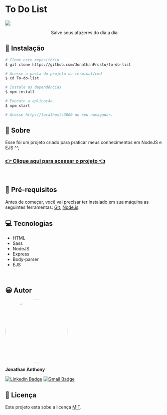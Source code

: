 # To Do List
![](https://i.imgur.com/x7cI05Y.png)
<p align='center'>Salve seus afazeres do dia a dia</p>

## 🧪 Instalação
```bash
# Clone este repositório
$ git clone https://github.com/JonathanFrosto/to-do-list

# Acesse a pasta do projeto no terminal/cmd
$ cd To-do-list

# Instale as dependências
$ npm install

# Execute a aplicação.
$ npm start

# Acesse http://localhost:3000 no seu navagador.
```
## 🧐 Sobre
Esse foi um projeto criado para praticar meus conhecimentos em NodeJS e EJS ^^,
<br>
###  [👉 Clique aqui para acessar o projeto 👈](https://weather-cep-api.herokuapp.com/)
<br>

## 📃 Pré-requisitos

Antes de começar, você vai precisar ter instalado em sua máquina as seguintes ferramentas:
[Git](https://git-scm.com), [Node.js](https://nodejs.org/en/).

## 💻 Tecnologias
- HTML
- Sass
- NodeJS
- Express
- Body-parser
- EJS
<br>

## 😀 Autor
<img style="border-radius: 50%;" src="https://avatars2.githubusercontent.com/u/35924344?s=460&u=c7abe6b4471bfea7efc3ec0152c6b3d2e0848f99&v=4" width="200px;" alt="Autor"/>
 
**Jonathan Anthony**

[![Linkedin Badge](https://img.shields.io/badge/-Jonathan-blue?style=flat-square&logo=Linkedin&logoColor=white&link=https://www.linkedin.com/in/jonathan-anthony/)](https://www.linkedin.com/in/jonathan-anthony/) 
[![Gmail Badge](https://img.shields.io/badge/-jonataanthony@gmail.com-c14438?style=flatsquare&logo=Gmail&logoColor=white&link=mailto:jonataanthony@gmail.com)](mailto:tgmarinho@gmail.com)
<br>
## 📝 Licença

Este projeto esta sobe a licença [MIT](./LICENSE).